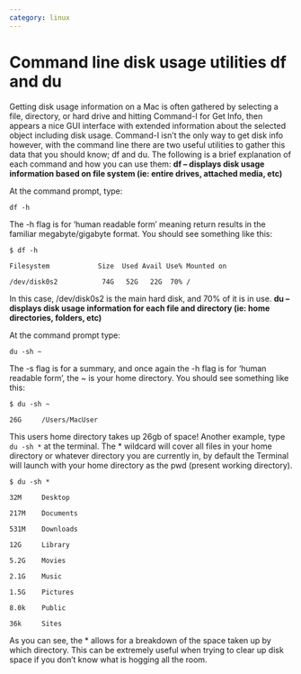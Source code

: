 ```yaml
---
category: linux
---
```

# Command line disk usage utilities df and du

Getting disk usage information on a Mac is often gathered by selecting a file, directory, or hard drive and hitting Command-I for Get Info, then appears a nice GUI interface with extended information about the selected object including disk usage. Command-I isn’t the only way to get disk info however, with the command line there are two useful utilities to gather this data that you should know; df and du. The following is a brief explanation of each command and how you can use them:
**df – displays disk usage information based on file system (ie: entire drives, attached media, etc)**

At the command prompt, type:

`df -h`

The -h flag is for ‘human readable form’ meaning return results in the familiar megabyte/gigabyte format. You should see something like this:
```
$ df -h

Filesystem            Size  Used Avail Use% Mounted on

/dev/disk0s2           74G   52G   22G  70% /
```
In this case, /dev/disk0s2 is the main hard disk, and 70% of it is in use.
**du – displays disk usage information for each file and directory (ie: home directories, folders, etc)**

At the command prompt type:

`du -sh ~`

The -s flag is for a summary, and once again the -h flag is for ‘human readable form’, the ~ is your home directory. You should see something like this:
```
$ du -sh ~

26G     /Users/MacUser
```
This users home directory takes up 26gb of space!
Another example, type 
`du -sh *`
at the terminal.  The * wildcard will cover all files in your home directory or whatever directory you are currently in, by default the Terminal will launch with your home directory as the pwd (present working directory).
```
$ du -sh *

32M     Desktop

217M    Documents

531M    Downloads

12G     Library

5.2G    Movies

2.1G    Music

1.5G    Pictures

8.0k    Public

36k     Sites
```
As you can see, the * allows for a breakdown of the space taken up by which directory. This can be extremely useful when trying to clear up disk space if you don’t know what is hogging all the room.
